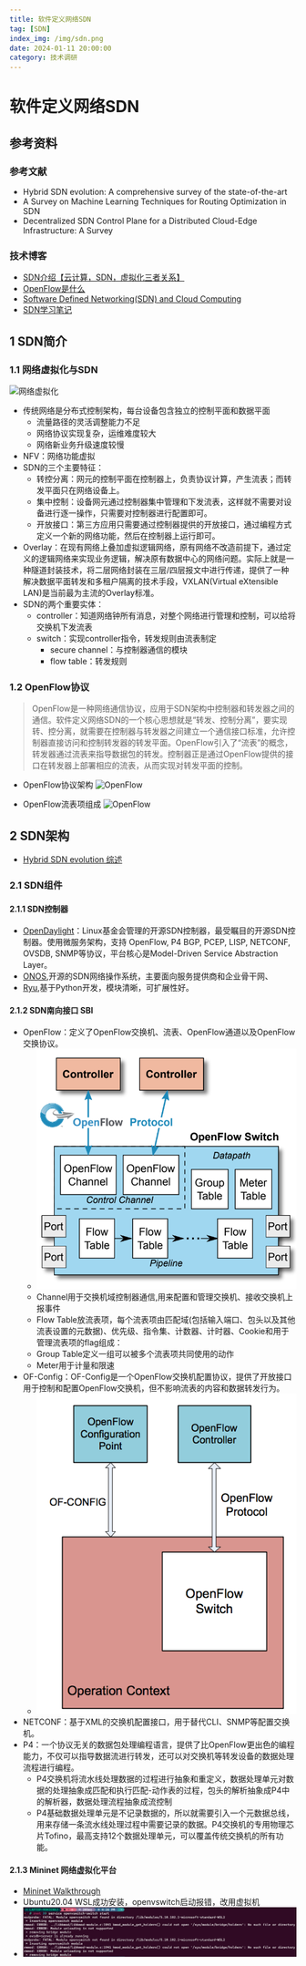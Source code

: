 ```yaml
---
title: 软件定义网络SDN
tag: [SDN]
index_img: /img/sdn.png
date: 2024-01-11 20:00:00
category: 技术调研
---
```


# 软件定义网络SDN

## 参考资料

### 参考文献

- Hybrid SDN evolution: A comprehensive survey of the state-of-the-art
- A Survey on Machine Learning Techniques for Routing Optimization in SDN
- Decentralized SDN Control Plane for a Distributed Cloud-Edge Infrastructure: A Survey

### 技术博客

- [SDN介绍【云计算，SDN，虚拟化三者关系】](https://bbs.huaweicloud.com/blogs/327842)
- [OpenFlow是什么](https://info.support.huawei.com/info-finder/encyclopedia/zh/OpenFlow.html)
- [Software Defined Networking(SDN) and Cloud Computing](https://medium.com/@danish_raza/software-defined-networks-sdn-7b5e3c25ba97)
- [SDN学习笔记](https://sdn.feisky.xyz/)

## 1 SDN简介

### 1.1 网络虚拟化与SDN

![网络虚拟化](https://img-blog.csdn.net/20160921154522452)

- 传统网络是分布式控制架构，每台设备包含独立的控制平面和数据平面
  - 流量路径的灵活调整能力不足
  - 网络协议实现复杂，运维难度较大
  - 网络新业务升级速度较慢
- NFV：网络功能虚拟
- SDN的三个主要特征：
  - 转控分离：网元的控制平面在控制器上，负责协议计算，产生流表；而转发平面只在网络设备上。
  - 集中控制：设备网元通过控制器集中管理和下发流表，这样就不需要对设备进行逐一操作，只需要对控制器进行配置即可。
  - 开放接口：第三方应用只需要通过控制器提供的开放接口，通过编程方式定义一个新的网络功能，然后在控制器上运行即可。
- Overlay：在现有网络上叠加虚拟逻辑网络，原有网络不改造前提下，通过定义的逻辑网络来实现业务逻辑，解决原有数据中心的网络问题。实际上就是一种隧道封装技术，将二层网络封装在三层/四层报文中进行传递，提供了一种解决数据平面转发和多租户隔离的技术手段，VXLAN(Virtual eXtensible LAN)是当前最为主流的Overlay标准。
- SDN的两个重要实体：
  - controller：知道网络钟所有消息，对整个网络进行管理和控制，可以给将交换机下发流表
  - switch：实现controller指令，转发规则由流表制定
    - secure channel：与控制器通信的模块
    - flow table：转发规则

### 1.2 OpenFlow协议

> OpenFlow是一种网络通信协议，应用于SDN架构中控制器和转发器之间的通信。软件定义网络SDN的一个核心思想就是“转发、控制分离”，要实现转、控分离，就需要在控制器与转发器之间建立一个通信接口标准，允许控制器直接访问和控制转发器的转发平面。OpenFlow引入了“流表”的概念，转发器通过流表来指导数据包的转发。控制器正是通过OpenFlow提供的接口在转发器上部署相应的流表，从而实现对转发平面的控制。

- OpenFlow协议架构
![OpenFlow](https://download.huawei.com/mdl/image/download?uuid=0f4b091bf0f94c7fb9a336f6e239b055)

- OpenFlow流表项组成
![OpenFlow](https://download.huawei.com/mdl/image/download?uuid=f0f041436f83441a9c4d7a92d8844ffe)

## 2 SDN架构

- [Hybrid SDN evolution 综述](https://readpaper.com/pdf-annotate/note?pdfId=2133310792292868864&noteId=2133328952873279488)

### 2.1 SDN组件

#### 2.1.1 SDN控制器

- [OpenDaylight](https://opendaylight.org/)：Linux基金会管理的开源SDN控制器，最受瞩目的开源SDN控制器。使用微服务架构，支持 OpenFlow, P4 BGP, PCEP, LISP, NETCONF, OVSDB, SNMP等协议，平台核心是Model-Driven Service Abstraction Layer。
- [ONOS](https://opennetworking.org/onos/),开源的SDN网络操作系统，主要面向服务提供商和企业骨干网、
- [Ryu](http://osrg.github.io/ryu-book/en/html/#),基于Python开发，模块清晰，可扩展性好。

#### 2.1.2 SDN南向接口 SBI

- OpenFlow：定义了OpenFlow交换机、流表、OpenFlow通道以及OpenFlow交换协议。
  - ![2024-01-17-16-14-17-软件定义网络SDN](https://raw.githubusercontent.com/Yee686/Picbed/main/2024-01-17-16-14-17-软件定义网络SDN.png)
  - Channel用于交换机域控制器通信,用来配置和管理交换机、接收交换机上报事件
  - Flow Table放流表项，每个流表项由匹配域(包括输入端口、包头以及其他流表设置的元数据)、优先级、指令集、计数器、计时器、Cookie和用于管理流表项的flag组成：
  - Group Table定义一组可以被多个流表项共同使用的动作
  - Meter用于计量和限速
- OF-Config：OF-Config是一个OpenFlow交换机配置协议，提供了开放接口用于控制和配置OpenFlow交换机，但不影响流表的内容和数据转发行为。
  - ![2024-01-17-16-18-44-软件定义网络SDN](https://raw.githubusercontent.com/Yee686/Picbed/main/2024-01-17-16-18-44-软件定义网络SDN.png)
- NETCONF：基于XML的交换机配置接口，用于替代CLI、SNMP等配置交换机。
- P4：一个协议无关的数据包处理编程语言，提供了比OpenFlow更出色的编程能力，不仅可以指导数据流进行转发，还可以对交换机等转发设备的数据处理流程进行编程。
  - P4交换机将流水线处理数据的过程进行抽象和重定义，数据处理单元对数据的处理抽象成匹配和执行匹配-动作表的过程，包头的解析抽象成P4中的解析器，数据处理流程抽象成流控制
  - P4基础数据处理单元是不记录数据的，所以就需要引入一个元数据总线，用来存储一条流水线处理过程中需要记录的数据。P4交换机的专用物理芯片Tofino，最高支持12个数据处理单元，可以覆盖传统交换机的所有功能。

#### 2.1.3 Mininet 网络虚拟化平台

- [Mininet Walkthrough](http://mininet.org/walkthrough/)
- Ubuntu20.04 WSL成功安装，openvswitch启动报错，改用虚拟机
- ![2024-01-17-16-30-25-软件定义网络SDN](https://raw.githubusercontent.com/Yee686/Picbed/main/2024-01-17-16-30-25-软件定义网络SDN.png)